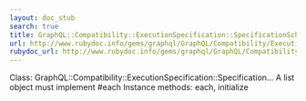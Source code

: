 ```yaml
---
layout: doc_stub
search: true
title: GraphQL::Compatibility::ExecutionSpecification::SpecificationSchema::CustomCollection
url: http://www.rubydoc.info/gems/graphql/GraphQL/Compatibility/ExecutionSpecification/SpecificationSchema/CustomCollection
rubydoc_url: http://www.rubydoc.info/gems/graphql/GraphQL/Compatibility/ExecutionSpecification/SpecificationSchema/CustomCollection
---
```


Class: GraphQL::Compatibility::ExecutionSpecification::Specification...
A list object must implement #each 
Instance methods:
each, initialize

